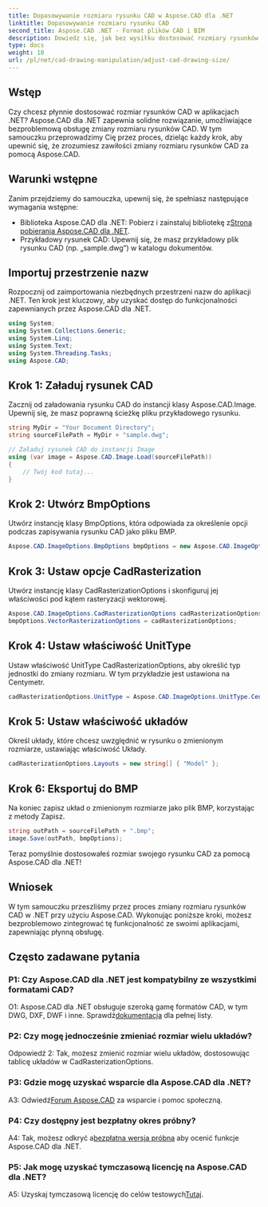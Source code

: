 ```yaml
---
title: Dopasowywanie rozmiaru rysunku CAD w Aspose.CAD dla .NET
linktitle: Dopasowywanie rozmiaru rysunku CAD
second_title: Aspose.CAD .NET - Format plików CAD i BIM
description: Dowiedz się, jak bez wysiłku dostosować rozmiary rysunków CAD w .NET przy użyciu Aspose.CAD. Postępuj zgodnie z naszym przewodnikiem krok po kroku, aby bezproblemowo zmieniać rozmiar.
type: docs
weight: 10
url: /pl/net/cad-drawing-manipulation/adjust-cad-drawing-size/
---
```

## Wstęp

Czy chcesz płynnie dostosować rozmiar rysunków CAD w aplikacjach .NET? Aspose.CAD dla .NET zapewnia solidne rozwiązanie, umożliwiające bezproblemową obsługę zmiany rozmiaru rysunków CAD. W tym samouczku przeprowadzimy Cię przez proces, dzieląc każdy krok, aby upewnić się, że zrozumiesz zawiłości zmiany rozmiaru rysunków CAD za pomocą Aspose.CAD.

## Warunki wstępne

Zanim przejdziemy do samouczka, upewnij się, że spełniasz następujące wymagania wstępne:

- Biblioteka Aspose.CAD dla .NET: Pobierz i zainstaluj bibliotekę z[Strona pobierania Aspose.CAD dla .NET](https://releases.aspose.com/cad/net/).
- Przykładowy rysunek CAD: Upewnij się, że masz przykładowy plik rysunku CAD (np. „sample.dwg”) w katalogu dokumentów.

## Importuj przestrzenie nazw

Rozpocznij od zaimportowania niezbędnych przestrzeni nazw do aplikacji .NET. Ten krok jest kluczowy, aby uzyskać dostęp do funkcjonalności zapewnianych przez Aspose.CAD dla .NET.

```csharp
using System;
using System.Collections.Generic;
using System.Linq;
using System.Text;
using System.Threading.Tasks;
using Aspose.CAD;
```

## Krok 1: Załaduj rysunek CAD

Zacznij od załadowania rysunku CAD do instancji klasy Aspose.CAD.Image. Upewnij się, że masz poprawną ścieżkę pliku przykładowego rysunku.

```csharp
string MyDir = "Your Document Directory";
string sourceFilePath = MyDir + "sample.dwg";

// Załaduj rysunek CAD do instancji Image
using (var image = Aspose.CAD.Image.Load(sourceFilePath))
{
    // Twój kod tutaj...
}
```

## Krok 2: Utwórz BmpOptions

Utwórz instancję klasy BmpOptions, która odpowiada za określenie opcji podczas zapisywania rysunku CAD jako pliku BMP.

```csharp
Aspose.CAD.ImageOptions.BmpOptions bmpOptions = new Aspose.CAD.ImageOptions.BmpOptions();
```

## Krok 3: Ustaw opcje CadRasterization

Utwórz instancję klasy CadRasterizationOptions i skonfiguruj jej właściwości pod kątem rasteryzacji wektorowej.

```csharp
Aspose.CAD.ImageOptions.CadRasterizationOptions cadRasterizationOptions = new Aspose.CAD.ImageOptions.CadRasterizationOptions();
bmpOptions.VectorRasterizationOptions = cadRasterizationOptions;
```

## Krok 4: Ustaw właściwość UnitType

Ustaw właściwość UnitType CadRasterizationOptions, aby określić typ jednostki do zmiany rozmiaru. W tym przykładzie jest ustawiona na Centymetr.

```csharp
cadRasterizationOptions.UnitType = Aspose.CAD.ImageOptions.UnitType.Centimeter;
```

## Krok 5: Ustaw właściwość układów

Określ układy, które chcesz uwzględnić w rysunku o zmienionym rozmiarze, ustawiając właściwość Układy.

```csharp
cadRasterizationOptions.Layouts = new string[] { "Model" };
```

## Krok 6: Eksportuj do BMP

Na koniec zapisz układ o zmienionym rozmiarze jako plik BMP, korzystając z metody Zapisz.

```csharp
string outPath = sourceFilePath + ".bmp";
image.Save(outPath, bmpOptions);
```

Teraz pomyślnie dostosowałeś rozmiar swojego rysunku CAD za pomocą Aspose.CAD dla .NET!

## Wniosek

W tym samouczku przeszliśmy przez proces zmiany rozmiaru rysunków CAD w .NET przy użyciu Aspose.CAD. Wykonując poniższe kroki, możesz bezproblemowo zintegrować tę funkcjonalność ze swoimi aplikacjami, zapewniając płynną obsługę.

## Często zadawane pytania

### P1: Czy Aspose.CAD dla .NET jest kompatybilny ze wszystkimi formatami CAD?

 O1: Aspose.CAD dla .NET obsługuje szeroką gamę formatów CAD, w tym DWG, DXF, DWF i inne. Sprawdź[dokumentacja](https://reference.aspose.com/cad/net/) dla pełnej listy.

### P2: Czy mogę jednocześnie zmieniać rozmiar wielu układów?

Odpowiedź 2: Tak, możesz zmienić rozmiar wielu układów, dostosowując tablicę układów w CadRasterizationOptions.

### P3: Gdzie mogę uzyskać wsparcie dla Aspose.CAD dla .NET?

 A3: Odwiedź[Forum Aspose.CAD](https://forum.aspose.com/c/cad/19) za wsparcie i pomoc społeczną.

### P4: Czy dostępny jest bezpłatny okres próbny?

 A4: Tak, możesz odkryć a[bezpłatna wersja próbna](https://releases.aspose.com/) aby ocenić funkcje Aspose.CAD dla .NET.

### P5: Jak mogę uzyskać tymczasową licencję na Aspose.CAD dla .NET?

 A5: Uzyskaj tymczasową licencję do celów testowych[Tutaj](https://purchase.aspose.com/temporary-license/).